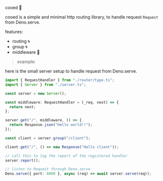 cooed 🦕

cooed is a simple and minimal http routing library, to handle request `Request`
from Deno.serve.

features:

- routing 🌀
- group 🌀
- middleware 🥷

> example:

here is the small server setup to handle request from Deno.serve.

```ts
import { RequestHandler } from "./router/type.ts";
import { Server } from "./server.ts";

const server = new Server();

const middleware: RequestHandler = (_req, next) => {
  return next;
};

server.get("/", middleware, () => {
  return Response.json("Hello world!!");
});

const client = server.group("/client");

client.get("/", () => new Response("Hello client"));

// call this to log the report of the registered handler
server.report();

// listen to Request through Deno.serve
Deno.serve({ port: 8000 }, async (req) => await server.serve(req));
```
